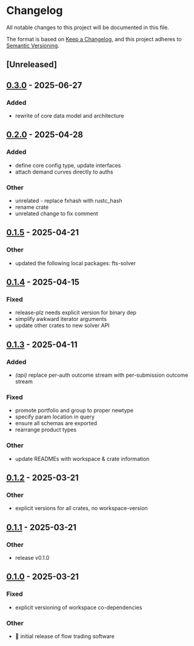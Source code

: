 # Changelog

All notable changes to this project will be documented in this file.

The format is based on [Keep a Changelog](https://keepachangelog.com/en/1.0.0/),
and this project adheres to [Semantic Versioning](https://semver.org/spec/v2.0.0.html).

## [Unreleased]

## [0.3.0](https://github.com/forward-market-design/flow-trading-service/compare/fts-core-v0.2.0...fts-core-v0.3.0) - 2025-06-27

### Added

- rewrite of core data model and architecture

## [0.2.0](https://github.com/forward-market-design/flow-trading-service/compare/fts-core-v0.1.5...fts-core-v0.2.0) - 2025-04-28

### Added

- define core config type, update interfaces
- attach demand curves directly to auths

### Other

- unrelated - replace fxhash with rustc_hash
- rename crate
- unrelated change to fix comment

## [0.1.5](https://github.com/forward-market-design/flow-trading-service/compare/fts-core-v0.1.4...fts-core-v0.1.5) - 2025-04-21

### Other

- updated the following local packages: fts-solver

## [0.1.4](https://github.com/forward-market-design/flow-trading-service/compare/fts-core-v0.1.3...fts-core-v0.1.4) - 2025-04-15

### Fixed

- release-plz needs explicit version for binary dep
- simplify awkward iterator arguments
- update other crates to new solver API

## [0.1.3](https://github.com/forward-market-design/flow-trading-service/compare/fts-core-v0.1.2...fts-core-v0.1.3) - 2025-04-11

### Added

- _(api)_ replace per-auth outcome stream with per-submission outcome stream

### Fixed

- promote portfolio and group to proper newtype
- specify param location in query
- ensure all schemas are exported
- rearrange product types

### Other

- update READMEs with workspace & crate information

## [0.1.2](https://github.com/forward-market-design/flow-trading-service/compare/fts-core-v0.1.1...fts-core-v0.1.2) - 2025-03-21

### Other

- explicit versions for all crates, no workspace-version

## [0.1.1](https://github.com/forward-market-design/flow-trading-service/compare/fts-core-v0.1.0...fts-core-v0.1.1) - 2025-03-21

### Other

- release v0.1.0

## [0.1.0](https://github.com/forward-market-design/flow-trading-service/releases/tag/fts-core-v0.1.0) - 2025-03-21

### Fixed

- explicit versioning of workspace co-dependencies

### Other

- 🚀 initial release of flow trading software
